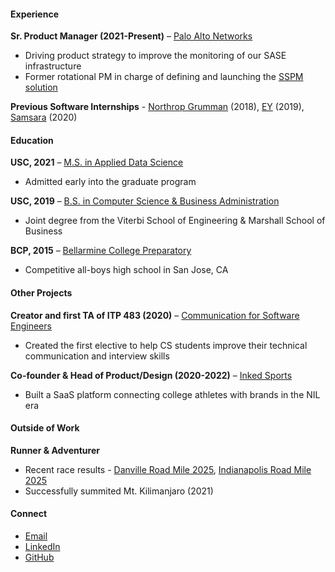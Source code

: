 #### Experience  
**Sr. Product Manager (2021-Present)** – [Palo Alto Networks](https://www.paloaltonetworks.com)
- Driving product strategy to improve the monitoring of our SASE infrastructure
- Former rotational PM in charge of defining and launching the [SSPM solution](https://www.youtube.com/watch?v=gvyC1DYPmkY)

**Previous Software Internships** - [Northrop Grumman](https://www.northropgrumman.com/) (2018), [EY](https://www.ey.com/en_us) (2019), [Samsara](https://www.samsara.com) (2020)

#### Education  
**USC, 2021** – [M.S. in Applied Data Science](https://datascience.usc.edu/academics/master-of-science-in-applied-data-science)  
- Admitted early into the graduate program

**USC, 2019** – [B.S. in Computer Science & Business Administration](https://www.cs.usc.edu/academic-programs/undergrad/computer-science-business-administration)  
- Joint degree from the Viterbi School of Engineering & Marshall School of Business

**BCP, 2015** – [Bellarmine College Preparatory](https://www.bcp.org)  
- Competitive all-boys high school in San Jose, CA

#### Other Projects  
**Creator and first TA of ITP 483 (2020)** – [Communication for Software Engineers](https://web-app.usc.edu/soc/syllabus/20233/32088.pdf)  
- Created the first elective to help CS students improve their technical communication and interview skills

**Co-founder & Head of Product/Design (2020-2022)** – [Inked Sports](https://www.kingtide.com/case-studies/inkedsports)  
- Built a SaaS platform connecting college athletes with brands in the NIL era

#### Outside of Work  
**Runner & Adventurer**  
- Recent race results - [Danville Road Mile 2025](https://results.raceroster.com/v2/en-US/results/235pd66vwrt45f2a/detail/zdf4qh63jtd7x3ts), [Indianapolis Road Mile 2025](https://www.athlinks.com/event/111595/results/Event/1114573/Course/2610249/Bib/277)
- Successfully summited Mt. Kilimanjaro (2021)

#### Connect  
- [Email](mailto:nico.filipsan@gmail.com)  
- [LinkedIn](https://www.linkedin.com/in/nicofilipsanchez/)
- [GitHub](https://github.com/defnico)
